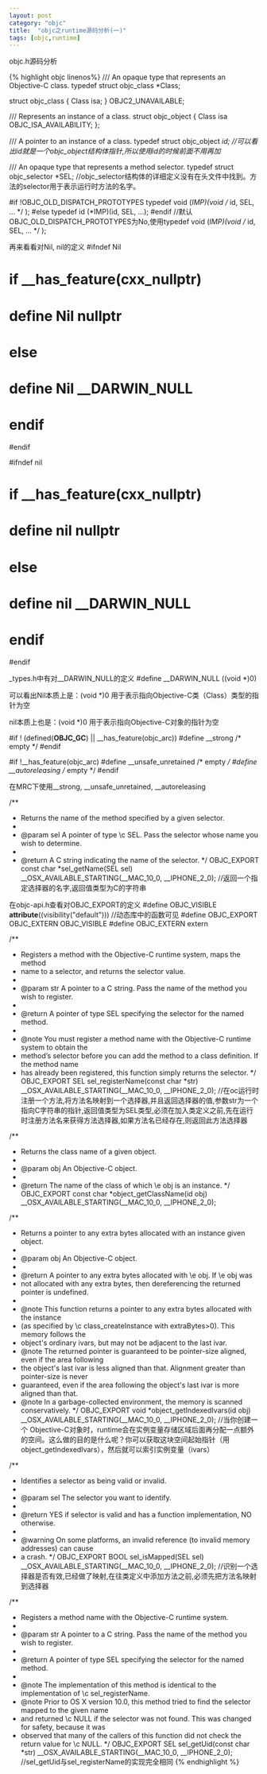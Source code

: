```yaml
---
layout: post
category: "objc"
title:  "objc之runtime源码分析(一)"
tags: [objc,runtime]
---
```

objc.h源码分析  


{% highlight objc linenos%}
/// An opaque type that represents an Objective-C class.
typedef struct objc_class *Class;

struct objc_class {
    Class isa;
} OBJC2_UNAVAILABLE;

/// Represents an instance of a class.
struct objc_object {
    Class isa  OBJC_ISA_AVAILABILITY;
};

/// A pointer to an instance of a class.
typedef struct objc_object *id;
//可以看出id就是一个objc_object结构体指针,所以使用id的时候前面不用再加*

/// An opaque type that represents a method selector.
typedef struct objc_selector *SEL;
//objc_selector结构体的详细定义没有在头文件中找到。方法的selector用于表示运行时方法的名字。

#if !OBJC_OLD_DISPATCH_PROTOTYPES
typedef void (*IMP)(void /* id, SEL, ... */ ); 
#else
typedef id (*IMP)(id, SEL, ...); 
#endif
//默认OBJC_OLD_DISPATCH_PROTOTYPES为No,使用typedef void (*IMP)(void /* id, SEL, ... */ );

再来看看对Nil, nil的定义
#ifndef Nil
# if __has_feature(cxx_nullptr)
#   define Nil nullptr
# else
#   define Nil __DARWIN_NULL
# endif
#endif

#ifndef nil
# if __has_feature(cxx_nullptr)
#   define nil nullptr
# else
#   define nil __DARWIN_NULL
# endif
#endif

_types.h中有对__DARWIN_NULL的定义
#define __DARWIN_NULL ((void *)0)

可以看出Nil本质上是：(void *)0
用于表示指向Objective-C类（Class）类型的指针为空

nil本质上也是：(void *)0
用于表示指向Objective-C对象的指针为空

#if ! (defined(__OBJC_GC__)  ||  __has_feature(objc_arc))
#define __strong /* empty */
#endif

#if !__has_feature(objc_arc)
#define __unsafe_unretained /* empty */
#define __autoreleasing /* empty */
#endif

在MRC下使用__strong, __unsafe_unretained, __autoreleasing

/** 
* Returns the name of the method specified by a given selector.
* 
* @param sel A pointer of type \c SEL. Pass the selector whose name you wish to determine.
* 
* @return A C string indicating the name of the selector. 
*/
OBJC_EXPORT const char *sel_getName(SEL sel)
__OSX_AVAILABLE_STARTING(__MAC_10_0, __IPHONE_2_0);
//返回一个指定选择器的名字,返回值类型为C的字符串

在objc-api.h查看对OBJC_EXPORT的定义
#define OBJC_VISIBLE  __attribute__((visibility("default"))) //动态库中的函数可见
#define OBJC_EXPORT  OBJC_EXTERN OBJC_VISIBLE
#define OBJC_EXTERN extern

/** 
* Registers a method with the Objective-C runtime system, maps the method 
* name to a selector, and returns the selector value. 
* 
* @param str A pointer to a C string. Pass the name of the method you wish to register. 
* 
* @return A pointer of type SEL specifying the selector for the named method.
* 
* @note You must register a method name with the Objective-C runtime system to obtain the
*  method’s selector before you can add the method to a class definition. If the method name
*  has already been registered, this function simply returns the selector.
*/
OBJC_EXPORT SEL sel_registerName(const char *str)
__OSX_AVAILABLE_STARTING(__MAC_10_0, __IPHONE_2_0);
//在oc运行时注册一个方法,将方法名映射到一个选择器,并且返回选择器的值,参数str为一个指向C字符串的指针,返回值类型为SEL类型,必须在加入类定义之前,先在运行时注册方法名来获得方法选择器,如果方法名已经存在,则返回此方法选择器

/** 
* Returns the class name of a given object.
* 
* @param obj An Objective-C object.
* 
* @return The name of the class of which \e obj is an instance.
*/
OBJC_EXPORT const char *object_getClassName(id obj)
__OSX_AVAILABLE_STARTING(__MAC_10_0, __IPHONE_2_0);

/** 
* Returns a pointer to any extra bytes allocated with an instance given object.
* 
* @param obj An Objective-C object.
* 
* @return A pointer to any extra bytes allocated with \e obj. If \e obj was
*   not allocated with any extra bytes, then dereferencing the returned pointer is undefined.
* 
* @note This function returns a pointer to any extra bytes allocated with the instance
*  (as specified by \c class_createInstance with extraBytes>0). This memory follows the
*  object's ordinary ivars, but may not be adjacent to the last ivar.
* @note The returned pointer is guaranteed to be pointer-size aligned, even if the area following
*  the object's last ivar is less aligned than that. Alignment greater than pointer-size is never
*  guaranteed, even if the area following the object's last ivar is more aligned than that.
* @note In a garbage-collected environment, the memory is scanned conservatively.
*/
OBJC_EXPORT void *object_getIndexedIvars(id obj)
__OSX_AVAILABLE_STARTING(__MAC_10_0, __IPHONE_2_0);
//当你创建一个 Objective-C对象时，runtime会在实例变量存储区域后面再分配一点额外的空间。这么做的目的是什么呢？你可以获取这块空间起始指针（用 object_getIndexedIvars），然后就可以索引实例变量（ivars）

/** 
* Identifies a selector as being valid or invalid.
* 
* @param sel The selector you want to identify.
* 
* @return YES if selector is valid and has a function implementation, NO otherwise. 
* 
* @warning On some platforms, an invalid reference (to invalid memory addresses) can cause
*  a crash. 
*/
OBJC_EXPORT BOOL sel_isMapped(SEL sel)
__OSX_AVAILABLE_STARTING(__MAC_10_0, __IPHONE_2_0);
//识别一个选择器是否有效,已经做了映射,在往类定义中添加方法之前,必须先把方法名映射到选择器

/** 
* Registers a method name with the Objective-C runtime system.
* 
* @param str A pointer to a C string. Pass the name of the method you wish to register.
* 
* @return A pointer of type SEL specifying the selector for the named method.
* 
* @note The implementation of this method is identical to the implementation of \c sel_registerName.
* @note Prior to OS X version 10.0, this method tried to find the selector mapped to the given name
*  and returned \c NULL if the selector was not found. This was changed for safety, because it was
*  observed that many of the callers of this function did not check the return value for \c NULL.
*/
OBJC_EXPORT SEL sel_getUid(const char *str)
__OSX_AVAILABLE_STARTING(__MAC_10_0, __IPHONE_2_0);
//sel_getUid与sel_registerName的实现完全相同
{% endhighlight %}
 







































